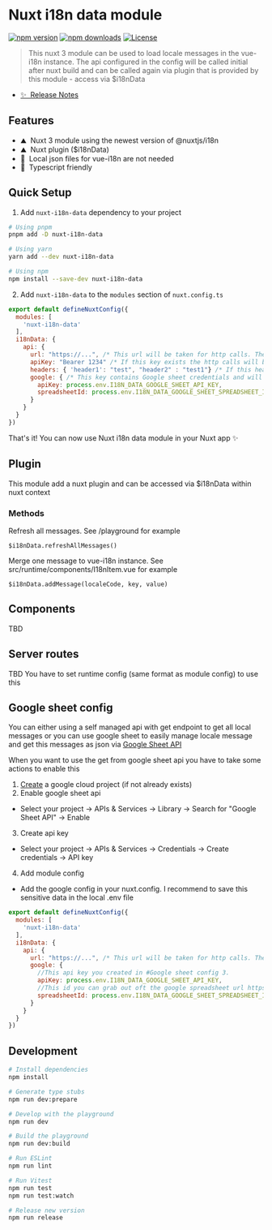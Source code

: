 <!--
Get your module up and running quickly.

Find and replace all on all files (CMD+SHIFT+F):
- Name: Nuxt i18n data module
- Package name: nuxt-i18n-data
- Description: This nuxt 3 module can be used to load locale messages in the vue-i18n instance. The api configured in the config will be called initial after nuxt build and can be called again via plugin that is provided by this module - access via $i18nData
-->

# Nuxt i18n data module

[![npm version][npm-version-src]][npm-version-href]
[![npm downloads][npm-downloads-src]][npm-downloads-href]
[![License][license-src]][license-href]

> This nuxt 3 module can be used to load locale messages in the vue-i18n instance. The api configured in the config will be called initial after nuxt build and can be called again via plugin that is provided by this module - access via $i18nData

- [✨ &nbsp;Release Notes](/CHANGELOG.md)
<!-- - [📖 &nbsp;Documentation](https://example.com) -->

## Features

<!-- Highlight some of the features your module provide here -->
- ⛰ &nbsp;Nuxt 3 module using the newest version of @nuxtjs/i18n
- ⛰ &nbsp;Nuxt plugin ($i18nData)
- 🚠 &nbsp;Local json files for vue-i18n are not needed
- 🌲 &nbsp;Typescript friendly

## Quick Setup

1. Add `nuxt-i18n-data` dependency to your project

```bash
# Using pnpm
pnpm add -D nuxt-i18n-data

# Using yarn
yarn add --dev nuxt-i18n-data

# Using npm
npm install --save-dev nuxt-i18n-data
```

2. Add `nuxt-i18n-data` to the `modules` section of `nuxt.config.ts`

```js
export default defineNuxtConfig({
  modules: [
    'nuxt-i18n-data'
  ],
  i18nData: {
    api: {
      url: "https://...", /* This url will be taken for http calls. The initial GET at nuxt build and the api/i18n server handler. If google key exists this option will be ignored for GET calls. Post will still using this.*/
      apiKey: "Bearer 1234" /* If this key exists the http calls will be made with 'Authorization' header. If google key exists this option will be ignored */
      headers: { 'header1': "test", "header2" : "test1"} /* If this header exists this header wil be sent to http endpoints. If google key exists this option will be ignored */
      google: { /* This key contains Google sheet credentials and will be used for http calls. If this key exists the api.url will be ignored. See #Google sheet config for more */
        apiKey: process.env.I18N_DATA_GOOGLE_SHEET_API_KEY,
        spreadsheetId: process.env.I18N_DATA_GOOGLE_SHEET_SPREADSHEET_ID
      }
    }
  }
})
```

That's it! You can now use Nuxt i18n data module in your Nuxt app ✨

## Plugin
This module add a nuxt plugin and can be accessed via $i18nData within nuxt context
### Methods
Refresh all messages. See /playground for example 
```
$i18nData.refreshAllMessages()
```
Merge one message to vue-i18n instance. See src/runtime/components/I18nItem.vue for example 
```
$i18nData.addMessage(localeCode, key, value)
```

## Components
TBD

## Server routes
TBD
You have to set runtime config (same format as module config) to use this

## Google sheet config
You can either using a self managed api with get endpoint to get all local messages or you can use google sheet to easily manage locale message and get this messages as json via [Google Sheet API](https://developers.google.com/sheets/api/reference/rest) 

When you want to use the get from google sheet api you have to take some actions to enable this
1. [Create](https://console.cloud.google.com/projectcreate) a google cloud project (if not already exists)
2. Enable google sheet api 
- Select your project -> APIs & Services -> Library -> Search for "Google Sheet API" -> Enable
3. Create api key
- Select your project -> APIs & Services -> Credentials -> Create credentials -> API key
4. Add module config
- Add the google config in your nuxt.config. I recommend to save this sensitive data in the local .env file
```js
export default defineNuxtConfig({
  modules: [
    'nuxt-i18n-data'
  ],
  i18nData: {
    api: {
      url: "https://...", /* This url will be taken for http calls. The initial GET at nuxt build and the api/i18n server handler. If google key exists this option will be ignored for GET calls. Post will still using this.*/
      google: {
        //This api key you created in #Google sheet config 3.
        apiKey: process.env.I18N_DATA_GOOGLE_SHEET_API_KEY,
        //This id you can grab out oft the google spreadsheet url https://docs.google.com/spreadsheets/d/...COPY THE ID FROM HERE.../
        spreadsheetId: process.env.I18N_DATA_GOOGLE_SHEET_SPREADSHEET_ID
      }
    }
  }
})
```

## Development

```bash
# Install dependencies
npm install

# Generate type stubs
npm run dev:prepare

# Develop with the playground
npm run dev

# Build the playground
npm run dev:build

# Run ESLint
npm run lint

# Run Vitest
npm run test
npm run test:watch

# Release new version
npm run release
```

<!-- Badges -->
[npm-version-src]: https://img.shields.io/npm/v/nuxt-i18n-data/latest.svg?style=flat&colorA=18181B&colorB=28CF8D
[npm-version-href]: https://npmjs.com/package/nuxt-i18n-data

[npm-downloads-src]: https://img.shields.io/npm/dm/nuxt-i18n-data.svg?style=flat&colorA=18181B&colorB=28CF8D
[npm-downloads-href]: https://npmjs.com/package/nuxt-i18n-data

[license-src]: https://img.shields.io/npm/l/nuxt-i18n-data.svg?style=flat&colorA=18181B&colorB=28CF8D
[license-href]: https://npmjs.com/package/nuxt-i18n-data
